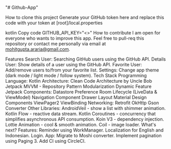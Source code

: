 "# Github-App" 

How to clone this project
Generate your GitHub token here and replace this code with your token at [root]/local.properties

kotlin
Copy code
GITHUB_API_KEY="<<REPLACE WITH YOUR GITHUB TOKEN>>"
How to contribute
I am open for everyone who wants to improve this app. Feel free to pull-req this repository or contact me personally via email at mohitgupta.araria@gmail.com.

Features
Search User: Searching GitHub users using the GitHub API.
Details User: Show details of a user using the GitHub API.
Favorite User: Add/remove users to/from your favorite list.
Settings: Change app theme (dark mode / light mode / follow system).
Tech Stack
Programming Language: Kotlin
Architecture:
Clean Code Architecture by Uncle Bob
Jetpack MVVM - Repository Pattern
Modularization
Dynamic Feature
Jetpack Components:
Datastore
Preference
Room
Lifecycle (LiveData & ViewModel)
Navigation Component
Drawer Layout
Material Design Components
ViewPager2
ViewBinding
Networking:
Retrofit
OkHttp
Gson Converter
Other Libraries:
AndroidVeil - show a list with shimmer animation.
Kotlin Flow - reactive data stream.
Kotlin Coroutines - concurrency that simplifies asynchronous API consumption.
Koin V3 - dependency injection.
Lottie Animation - cool & smooth animation.
Coil - image loader.
What's next?
Features:
 Reminder using WorkManager.
 Localization for English and Indonesian.
 Login.
App:
 Migrate to Moshi converter.
 Implement pagination using Paging 3.
 Add CI using CircleCI.
